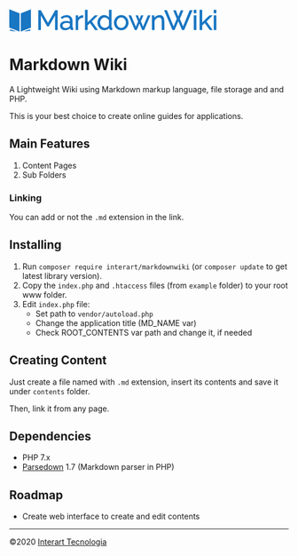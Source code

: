 <img src="example/assets/img/logo-wiki.png">

# Markdown Wiki

A Lightweight Wiki using Markdown markup language, file storage and and PHP.

This is your best choice to create online guides for applications.

## Main Features
1. Content Pages
2. Sub Folders

### Linking

You can add or not the `.md` extension in the link.

## Installing

1. Run `composer require interart/markdownwiki` (or `composer update` to get latest library version).
2. Copy the `index.php` and `.htaccess` files (from `example` folder) to your root www folder.
3. Edit `index.php` file: 
    * Set path to `vendor/autoload.php`
    * Change the application title (MD_NAME var)
    * Check ROOT_CONTENTS var path and change it, if needed

## Creating Content

Just create a file named with `.md` extension, insert its contents and save it under `contents` folder.

Then, link it from any page.

## Dependencies

* PHP 7.x
* <a href="https://github.com/erusev/parsedown" target="_blank">Parsedown</a> 1.7 (Markdown parser in PHP)

## Roadmap

* Create web interface to create and edit contents

<hr>

&copy;2020 [Interart Tecnologia](https://www.interart.com)